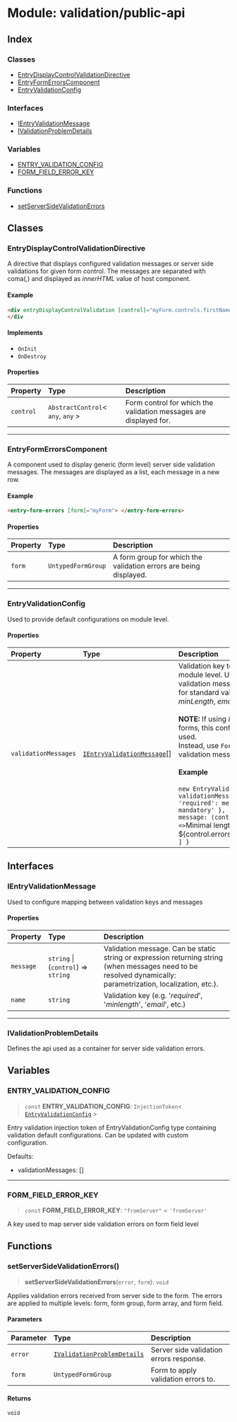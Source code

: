 # Module: validation/public-api

## Index

### Classes

- [EntryDisplayControlValidationDirective](validation_public_api.md#entrydisplaycontrolvalidationdirective)
- [EntryFormErrorsComponent](validation_public_api.md#entryformerrorscomponent)
- [EntryValidationConfig](validation_public_api.md#entryvalidationconfig)

### Interfaces

- [IEntryValidationMessage](validation_public_api.md#ientryvalidationmessage)
- [IValidationProblemDetails](validation_public_api.md#ivalidationproblemdetails)

### Variables

- [ENTRY_VALIDATION_CONFIG](validation_public_api.md#entry_validation_config)
- [FORM_FIELD_ERROR_KEY](validation_public_api.md#form_field_error_key)

### Functions

- [setServerSideValidationErrors](validation_public_api.md#setserversidevalidationerrors)

## Classes

### EntryDisplayControlValidationDirective

A directive that displays configured validation messages or server side validations for given form control.
The messages are separated with coma(,) and displayed as _innerHTML_ value of host component.

#### Example

```html
<div entryDisplayControlValidation [control]="myForm.controls.firstName">
</div
```

#### Implements

- `OnInit`
- `OnDestroy`

#### Properties

| Property  | Type                                | Description                                                       |
| :-------- | :---------------------------------- | :---------------------------------------------------------------- |
| `control` | `AbstractControl`\< `any`, `any` \> | Form control for which the validation messages are displayed for. |

---

### EntryFormErrorsComponent

A component used to display generic (form level) server side validation messages.
The messages are displayed as a list, each message in a new row.

#### Example

```html
<entry-form-errors [form]="myForm"> </entry-form-errors>
```

#### Properties

| Property | Type               | Description                                                       |
| :------- | :----------------- | :---------------------------------------------------------------- |
| `form`   | `UntypedFormGroup` | A form group for which the validation errors are being displayed. |

---

### EntryValidationConfig

Used to provide default configurations on module level.

#### Properties

| Property             | Type                                                                            | Description                                                                                                                                                                                                                                                                                                                                                                                                                                                                                                                                                                                                                                               |
| :------------------- | :------------------------------------------------------------------------------ | :-------------------------------------------------------------------------------------------------------------------------------------------------------------------------------------------------------------------------------------------------------------------------------------------------------------------------------------------------------------------------------------------------------------------------------------------------------------------------------------------------------------------------------------------------------------------------------------------------------------------------------------------------------- |
| `validationMessages` | [`IEntryValidationMessage`](validation_public_api.md#ientryvalidationmessage)[] | Validation key to message configuration on module level. Used to configure client side validation messages<br />for standard validators (_required_, _minLength_, _email_, etc.).<br /><br />**NOTE:** If using _Formly_ package to render forms, this configuration should not be used.<br />Instead, use `FormlyModule` to configure validation messages.<br /><br />**Example**<br /><br />`new EntryValidationConfig() {   validationMessages: [     { name: 'required': message: 'This field is mandatory' },     { name: 'minlength', message: (control: AbstractControl) =>`Minimal length is ${control.errors.minlength.requiredLength}`}   ] } ` |

## Interfaces

### IEntryValidationMessage

Used to configure mapping between validation keys and messages

#### Properties

| Property  | Type                                | Description                                                                                                                                                         |
| :-------- | :---------------------------------- | :------------------------------------------------------------------------------------------------------------------------------------------------------------------ |
| `message` | `string` \| (`control`) => `string` | Validation message. Can be static string or expression returning string<br /> (when messages need to be resolved dynamically: parametrization, localization, etc.). |
| `name`    | `string`                            | Validation key (e.g. '_required_', '_minlength_', '_email_', etc.)                                                                                                  |

---

### IValidationProblemDetails

Defines the api used as a container for server side validation errors.

## Variables

### ENTRY_VALIDATION_CONFIG

> `const` **ENTRY_VALIDATION_CONFIG**: `InjectionToken`\< [`EntryValidationConfig`](validation_public_api.md#entryvalidationconfig) \>

Entry validation injection token of EntryValidationConfig type containing validation default configurations.
Can be updated with custom configuration.

Defaults:

- validationMessages: []

---

### FORM_FIELD_ERROR_KEY

> `const` **FORM_FIELD_ERROR_KEY**: `"fromServer"` = `'fromServer'`

A key used to map server side validation errors on form field level

## Functions

### setServerSideValidationErrors()

> **setServerSideValidationErrors**(`error`, `form`): `void`

Applies validation errors received from server side to the form.
The errors are applied to multiple levels: form, form group, form array, and form field.

#### Parameters

| Parameter | Type                                                                              | Description                             |
| :-------- | :-------------------------------------------------------------------------------- | :-------------------------------------- |
| `error`   | [`IValidationProblemDetails`](validation_public_api.md#ivalidationproblemdetails) | Server side validation errors response. |
| `form`    | `UntypedFormGroup`                                                                | Form to apply validation errors to.     |

#### Returns

`void`
